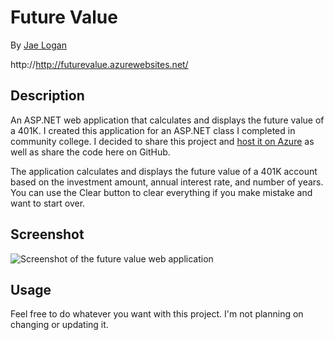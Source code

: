 # Future Value

By <a href="http://jrliv.com/about/" target="_blank">Jae Logan</a>

http://http://futurevalue.azurewebsites.net/

## Description

An ASP.NET web application that calculates and displays the future value of a 401K. I created this application for an ASP.NET class I completed in community college. I decided to share this project and <a href="http://tuitioncalculator.azurewebsites.net/" target="_blank">host it on Azure</a> as well as share the code here on GitHub.

The application calculates and displays the future value of a 401K account based on the investment amount, annual interest rate, and number of years. You can use the Clear button to clear everything if you make mistake and want to start over.

## Screenshot

<img src="https://res.cloudinary.com/jrliv/image/upload/v1501905641/screenshot_hhy9ph.jpg" alt="Screenshot of the future value web application" />

##	Usage

Feel free to do whatever you want with this project. I'm not planning on changing or updating it.

